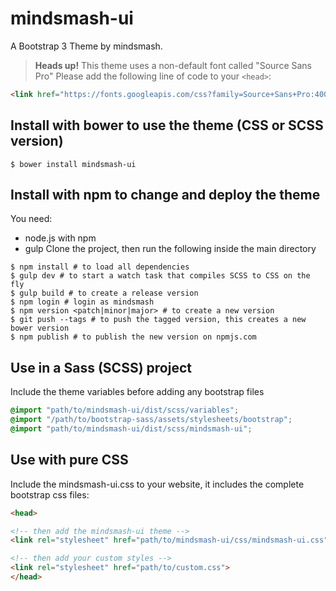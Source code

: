 # mindsmash-ui
A Bootstrap 3 Theme by mindsmash.

 > **Heads up!** This theme uses a non-default font called "Source Sans Pro"
 > Please add the following line of code to your `<head>`:
 ```html
<link href="https://fonts.googleapis.com/css?family=Source+Sans+Pro:400,700,400italic" rel="stylesheet">
 ```


## Install with bower to use the theme (CSS or SCSS version)
```shell
$ bower install mindsmash-ui
```

## Install with npm to change and deploy the theme
You need:
- node.js with npm
- gulp
Clone the project, then run the following inside the main directory

```shell
$ npm install # to load all dependencies
$ gulp dev # to start a watch task that compiles SCSS to CSS on the fly
$ gulp build # to create a release version
$ npm login # login as mindsmash
$ npm version <patch|minor|major> # to create a new version
$ git push --tags # to push the tagged version, this creates a new bower version
$ npm publish # to publish the new version on npmjs.com
```

## Use in a Sass (SCSS) project
Include the theme variables before adding any bootstrap files

```SCSS
@import "path/to/mindsmash-ui/dist/scss/variables";
@import "/path/to/bootstrap-sass/assets/stylesheets/bootstrap";
@import "path/to/mindsmash-ui/dist/scss/mindsmash-ui";
```

## Use with pure CSS
Include the mindsmash-ui.css to your website, it includes
the complete bootstrap css files:

```html
<head>

<!-- then add the mindsmash-ui theme -->
<link rel="stylesheet" href="path/to/mindsmash-ui/css/mindsmash-ui.css">

<!-- then add your custom styles -->
<link rel="stylesheet" href="path/to/custom.css">
</head>
```
